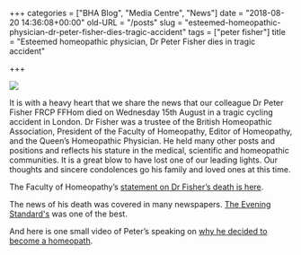 +++
categories = ["BHA Blog", "Media Centre", "News"]
date = "2018-08-20 14:36:08+00:00"
old-URL = "/posts"
slug = "esteemed-homeopathic-physician-dr-peter-fisher-dies-tragic-accident"
tags = ["peter fisher"]
title = "Esteemed homeopathic physician, Dr Peter Fisher dies in tragic accident"

+++

![](https://res.cloudinary.com/homeopathyuk/v1557403245/bha/Dr-Peter-Fisher-e1534775480221.jpg)

It is with a heavy heart that we share the news that our colleague Dr Peter Fisher FRCP FFHom died on Wednesday 15th August in a tragic cycling accident in London. Dr Fisher was a trustee of the British Homeopathic Association, President of the Faculty of Homeopathy, Editor of Homeopathy, and the Queen’s Homeopathic Physician. He held many other posts and positions and reflects his stature in the medical, scientific and homeopathic communities. It is a great blow to have lost one of our leading lights. Our thoughts and sincere condolences go his family and loved ones at this time.

The Faculty of Homeopathy’s [statement on Dr Fisher’s death is here](https://facultyofhomeopathy.org/statement-on-the-death-of-dr-peter-fisher-president-of-the-faculty-of-homeopathy/).

The news of his death was covered in many newspapers. [The Evening Standard's](https://www.standard.co.uk/news/london/doctor-to-the-queen-peter-fisher-killed-after-being-hit-by-lorry-while-cycling-in-holborn-a3912801.html) was one of the best.

And here is one small video of Peter’s speaking on [why he decided to become a homeopath](https://www.youtube.com/watch?v=quam9XT6GOo).
